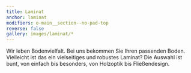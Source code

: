```yaml
---
title: Laminat
anchor: laminat
modifiers: o-main__section--no-pad-top
reverse: false
gallery: images/laminat/*
---
```

<span class="c-headline c-headline--text-sizing c-headline--inline">Wir leben Bodenvielfalt.</span> Bei uns bekommen Sie Ihren passenden Boden. Vielleicht ist das ein vielseitiges und robustes Laminat? Die Auswahl ist bunt, von einfach bis besonders, von Holzoptik bis Fließendesign.
